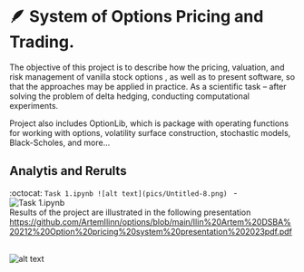 # :feather: System of Options Pricing and Trading.

The objective of this project is to describe how the pricing, valuation, and risk management of vanilla stock options , as well as to present software, so that the approaches may be applied in practice. As a scientific task – after solving the problem of delta hedging, conducting computational experiments.

Project also includes OptionLib, which is package with operating functions for working with options, volatility surface construction, stochastic models, Black-Scholes, and more...

## Analytis and Rerults

:octocat: ```Task 1.ipynb ![alt text](pics/Untitled-8.png) ``` -  
![```Task 1.ipynb```](pics/Untitled-8.png)
\
Results of the project are illustrated in the following presentation https://github.com/ArtemIlinn/options/blob/main/Ilin%20Artem%20DSBA%20212%20Option%20pricing%20system%20presentation%202023pdf.pdf



\
![alt text](https://cdn.phenompeople.com/CareerConnectResources/prod/IMC1GLOBAL/images/Untitleddesign57-1632396334098.png)



